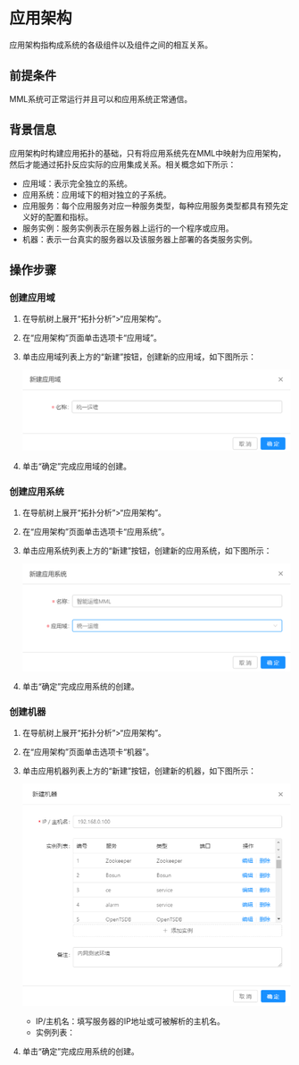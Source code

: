 # 应用架构

应用架构指构成系统的各级组件以及组件之间的相互关系。

## 前提条件

MML系统可正常运行并且可以和应用系统正常通信。

## 背景信息

应用架构时构建应用拓扑的基础，只有将应用系统先在MML中映射为应用架构，然后才能通过拓扑反应实际的应用集成关系。相关概念如下所示：

* 应用域：表示完全独立的系统。
* 应用系统：应用域下的相对独立的子系统。
* 应用服务：每个应用服务对应一种服务类型，每种应用服务类型都具有预先定义好的配置和指标。
* 服务实例：服务实例表示在服务器上运行的一个程序或应用。
* 机器：表示一台真实的服务器以及该服务器上部署的各类服务实例。

## 操作步骤

### 创建应用域

1. 在导航树上展开“拓扑分析”>“应用架构”。

2. 在“应用架构”页面单击选项卡“应用域”。

3. 单击应用域列表上方的“新建”按钮，创建新的应用域，如下图所示：

   ![](../fig/4_01.png)
   
4. 单击“确定”完成应用域的创建。

### 创建应用系统

1. 在导航树上展开“拓扑分析”>“应用架构”。

2. 在“应用架构”页面单击选项卡“应用系统”。

3. 单击应用系统列表上方的“新建”按钮，创建新的应用系统，如下图所示：

   ![](../fig/4_02.png)
   
4. 单击“确定”完成应用系统的创建。

### 创建机器

1. 在导航树上展开“拓扑分析”>“应用架构”。

2. 在“应用架构”页面单击选项卡“机器”。

3. 单击应用机器列表上方的“新建”按钮，创建新的机器，如下图所示：

   ![](../fig/4_03.png)
   
   * IP/主机名：填写服务器的IP地址或可被解析的主机名。
   * 实例列表：
   
   
4. 单击“确定”完成应用系统的创建。







